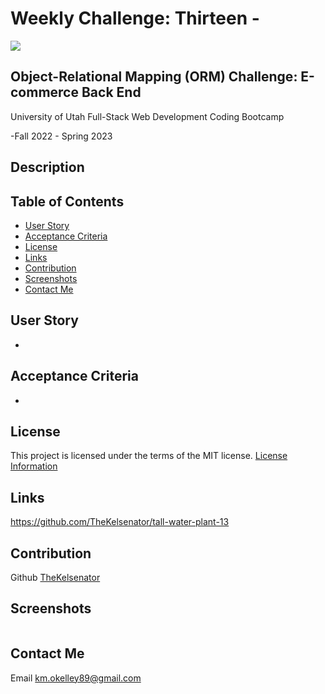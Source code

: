 # Weekly Challenge: Thirteen -

  <a href="https://choosealicense.com/licenses/mit">
  <img src="https://img.shields.io/badge/License-MIT-blue" />
  </a>

## Object-Relational Mapping (ORM) Challenge: E-commerce Back End

  University of Utah
  Full-Stack Web Development Coding Bootcamp

  -Fall 2022 - Spring 2023

## Description

  

## Table of Contents

- [User Story](#user)
- [Acceptance Criteria](#acceptance)
- [License](#license)
- [Links](#links)
- [Contribution](#contribution)
- [Screenshots](#screenshots)
- [Contact Me](#contact)

## User Story

* 

## Acceptance Criteria 

  * 

## License

  This project is licensed under the terms of the MIT license.
  [License Information](https://choosealicense.com/licenses/mit)


## Links



  https://github.com/TheKelsenator/tall-water-plant-13

## Contribution

  Github [TheKelsenator](https://github.com/TheKelsenator)

## Screenshots

 ![]()

## Contact Me

  Email [km.okelley89@gmail.com](mailto:km.okelley89@gmail.com)